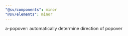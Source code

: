 ```yaml
---
"@sv/components": minor
"@sv/elements": minor
---
```


a-popover: automatically determine direction of popover

